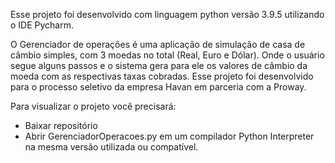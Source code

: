 Esse projeto foi desenvolvido com linguagem python versão 3.9.5 utilizando o IDE Pycharm.

O Gerenciador de operações é uma aplicação de simulação de casa de câmbio simples, com 3 moedas no total (Real, Euro e Dólar). 
Onde o usuário segue alguns passos e o sistema gera para ele os valores de câmbio da moeda com as respectivas taxas cobradas.
Esse projeto foi desenvolvido para o processo seletivo da empresa Havan em parceria com a Proway.

Para visualizar o projeto você precisará:
- Baixar repositório
- Abrir GerenciadorOperacoes.py em um compilador Python Interpreter na mesma versão utilizada ou compatível.
